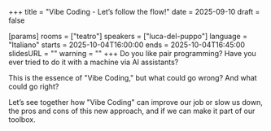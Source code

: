+++
title = "Vibe Coding - Let’s follow the flow!"
date = 2025-09-10
draft = false

[params]
rooms = ["teatro"]
speakers = ["luca-del-puppo"]
language = "Italiano"
starts = 2025-10-04T16:00:00
ends = 2025-10-04T16:45:00
slidesURL = ""
warning = ""
+++
Do you like pair programming? Have you ever tried to do it with a machine via AI assistants?

This is the essence of "Vibe Coding," but what could go wrong? And what could go right?

Let’s see together how "Vibe Coding" can improve our job or slow us down, the pros and cons of this new approach, and if we can make it part of our toolbox.
